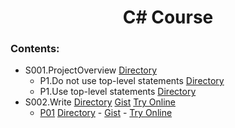 <h1 align="center">C# Course</h1>

### Contents:
  - S001.ProjectOverview [Directory](https://github.com/AliRezaBoroujerdian/CSharpCourse/tree/main/CSharpCourse/S001.ProjectOverview)
      - P1.Do not use top-level statements [Directory](https://github.com/AliRezaBoroujerdian/CSharpCourse/tree/main/CSharpCourse/S001.ProjectOverview/P1.Do%20not%20use%20top-level%20statements)
      - P1.Use top-level statements [Directory](https://github.com/AliRezaBoroujerdian/CSharpCourse/tree/main/CSharpCourse/S001.ProjectOverview/P2.Use%20top-level%20statements)
  - S002.Write [Directory](#categories) [Gist](#categories) [Try Online](#categories)
      - [P01](#github-actions-) [Directory](#categories) - [Gist](#categories) - [Try Online](#categories)
